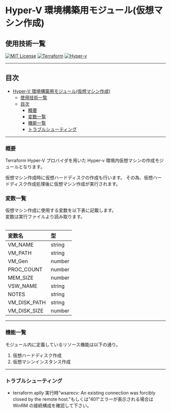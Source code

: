 <!-- プロジェクト名を記載 -->

# Hyper-V 環境構築用モジュール(仮想マシン作成)

## 使用技術一覧

<!-- シールド一覧を記載 -->

[![MIT License](http://img.shields.io/badge/license-MIT-blue.svg?style=flat)](LICENSE)
[![Terraform](https://img.shields.io/badge/-Terraform-007ACC.svg?logo=terraform&style=flat)](Code)
[![Hyper-v](http://img.shields.io/badge/Virtualization-Hyperv-Green.svg?style=flat)](Virtualization)

---

<!-- 目次を記載 -->

## 目次

- [Hyper-V 環境構築用モジュール(仮想マシン作成)](#hyper-v-環境構築用モジュール仮想マシン作成)
  - [使用技術一覧](#使用技術一覧)
  - [目次](#目次)
    - [概要](#概要)
    - [変数一覧](#変数一覧)
    - [機能一覧](#機能一覧)
    - [トラブルシューティング](#トラブルシューティング)

---

<!-- プロジェクトの説明を記載 -->

### 概要

Terraform Hyper-V プロバイダを用いた Hyper-v 環境内仮想マシンの作成モジュールとなります。<br>

仮想マシン作成時に仮想ハードディスクの作成も行います。
その為、仮想ハードディスク作成処理後に仮想マシン作成が実行されます。<br>

<!-- プロジェクトの概要を記載 -->

### 変数一覧

仮想マシン作成に使用する変数を以下表に記載します。<br>
変数は実行ファイルより読み取ります。<br>
<br>

| 変数名       | 型     |
| :----------- | :----- |
| VM_NAME      | string |
| VM_PATH      | string |
| VM_Gen       | number |
| PROC_COUNT   | number |
| MEM_SIZE     | number |
| VSW_NAME     | string |
| NOTES        | string |
| VM_DISK_PATH | string |
| VM_DISK_SIZE | number |

---

<!-- 実装機能の概要を記載 -->

### 機能一覧

モジュール内に定義しているリソース機能は以下の通り。<br>

1. 仮想ハードディスク作成
2. 仮想マシンインスタンス作成

<!-- ディレクトリ構成を記載 -->

---

<!-- 導入補法を記載 -->

<!-- トラブル時の対処法を記載 -->

### トラブルシューティング

- terraform aplly 実行時"wsarecv: An existing connection was forcibly closed by the remote host."もしくは"401"エラーが表示される場合は WinRM の接続構成を確認して下さい。
